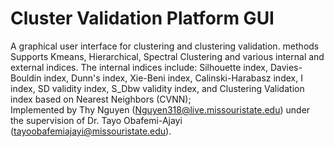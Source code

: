 # Cluster Validation Platform GUI

A graphical user interface for clustering and clustering validation. methods Supports Kmeans, Hierarchical, Spectral Clustering and various internal and external indices. The internal indices include: Silhouette index, Davies-Bouldin index, Dunn's index, Xie-Beni index, Calinski-Harabasz index, I index,  SD validity index, S_Dbw validity index, and Clustering Validation index based on Nearest Neighbors (CVNN);  
Implemented by Thy Nguyen (Nguyen318@live.missouristate.edu) under the supervision of Dr. Tayo Obafemi-Ajayi (tayoobafemiajayi@missouristate.edu).
